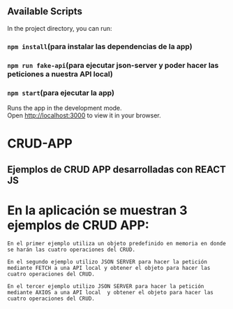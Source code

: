 ## Available Scripts

In the project directory, you can run:
### `npm install`(para instalar las dependencias de la app)
### `npm run fake-api`(para ejecutar json-server y poder hacer las peticiones a nuestra API local) 
### `npm start`(para ejecutar la app)

Runs the app in the development mode.\
Open [http://localhost:3000](http://localhost:3000) to view it in your browser.

# CRUD-APP 

## Ejemplos de CRUD APP desarrolladas con REACT JS

# En la aplicación se muestran 3 ejemplos de CRUD APP:
    
    En el primer ejemplo utiliza un objeto predefinido en memoria en donde se harán las cuatro operaciones del CRUD.
    
    En el segundo ejemplo utilizo JSON SERVER para hacer la petición mediante FETCH a una API local y obtener el objeto para hacer las cuatro operaciones del CRUD.
    
    En el tercer ejemplo utilizo JSON SERVER para hacer la petición mediante AXIOS a una API local  y obtener el objeto para hacer las cuatro operaciones del CRUD.

